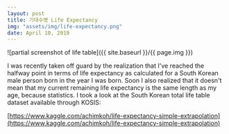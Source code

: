 ```yaml
---
layout: post
title: 기대수명 Life Expectancy
img: "assets/img/life-expectancy.png"
date: April 10, 2019
---
```


![partial screenshot of life table]({{ site.baseurl }}/{{ page.img }})

I was recently taken off guard by the realization that I've reached the halfway point in terms of life expectancy as calculated for a South Korean male person born in the year I was born. Soon I also realized that it doesn't mean that my current remaining life expectancy is the same length as my age, because statistics. I took a look at the South Korean total life table dataset available through KOSIS:

[https://www.kaggle.com/achimkoh/life-expectancy-simple-extrapolation](https://www.kaggle.com/achimkoh/life-expectancy-simple-extrapolation)